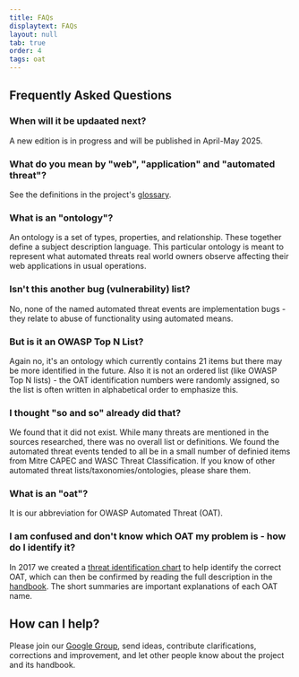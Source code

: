 ```yaml
---
title: FAQs
displaytext: FAQs
layout: null
tab: true
order: 4
tags: oat
---
```


## Frequently Asked Questions

### When will it be updaated next?
A new edition is in progress and will be published in April-May 2025.

### What do you mean by "web", "application" and "automated threat"?
See the definitions in the project's [glossary](/www-project-automated-threats-to-web-applications#div-scope).

### What is an "ontology"?
An ontology is a set of types, properties, and relationship. These together define a subject description language. This particular ontology is meant to represent what automated threats real world owners observe affecting their web applications in usual operations.

### Isn't this another bug (vulnerability) list?
No, none of the named automated threat events are implementation bugs - they relate to abuse of functionality using automated means.

### But is it an OWASP Top N List?
Again no, it's an ontology which currently contains 21 items but there may be more identified in the future. Also it is not an ordered list (like OWASP Top N lists) - the OAT identification numbers were randomly assigned, so the list is often written in alphabetical order to emphasize this.

### I thought "so and so" already did that?
We found that it did not exist. While many threats are mentioned in the sources researched, there was no overall list or definitions. We found the automated threat events tended to all be in a small number of definied items from Mitre CAPEC and WASC Threat Classification. If you know of other automated threat lists/taxonomies/ontologies, please share them.

### What is an "oat"?
It is our abbreviation for OWASP Automated Threat (OAT).

### I am confused and don't know which OAT my problem is - how do I identify it?
In 2017 we created a [threat identification chart](https://www.owasp.org/www-project-automated-threats-to-web-applications/assets/files/oat-ontology-decision-chart.pdf) to help identify the correct OAT, which can then be confirmed by reading the full description in the [handbook](https://github.com/OWASP/www-project-automated-threats-to-web-applications/tree/master/assets/files/EN). The short summaries are important explanations of each OAT name.

## How can I help?
Please join our [Google Group](https://groups.google.com/a/owasp.org/forum/#!forum/automated-threats-project), send ideas, contribute clarifications, corrections and improvement, and let other people know about the project and its handbook.
